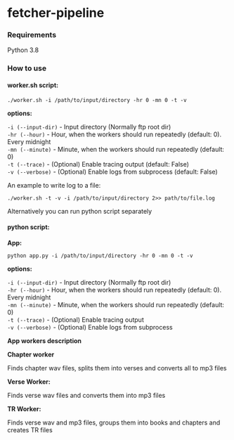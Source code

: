 # fetcher-pipeline

### Requirements

Python 3.8

### How to use  

#### worker.sh script:  

`./worker.sh -i /path/to/input/directory -hr 0 -mn 0 -t -v`  

**options:**  

`-i (--input-dir)` - Input directory (Normally ftp root dir)  
`-hr (--hour)` - Hour, when the workers should run repeatedly (default: 0). Every midnight  
`-mn (--minute)` - Minute, when the workers should run repeatedly (default: 0)  
`-t (--trace)` - (Optional) Enable tracing output (default: False)  
`-v (--verbose)` - (Optional) Enable logs from subprocess (default: False)  

An example to write log to a file:  

`./worker.sh -t -v -i /path/to/input/directory 2>> path/to/file.log`

Alternatively you can run python script separately  

#### python script:  

**App:**

`python app.py -i /path/to/input/directory -hr 0 -mn 0 -t -v`

**options:**  

`-i (--input-dir)` - Input directory (Normally ftp root dir)  
`-hr (--hour)` - Hour, when the workers should run repeatedly (default: 0). Every midnight  
`-mn (--minute)` - Minute, when the workers should run repeatedly (default: 0)  
`-t (--trace)` - (Optional) Enable tracing output  
`-v (--verbose)` - (Optional) Enable logs from subprocess  

**App workers description**

**Chapter worker**

Finds chapter wav files, splits them into verses and converts all to mp3 files  

**Verse Worker:**

Finds verse wav files and converts them into mp3 files  

**TR Worker:**

Finds verse wav and mp3 files, groups them into books and chapters and creates TR files  